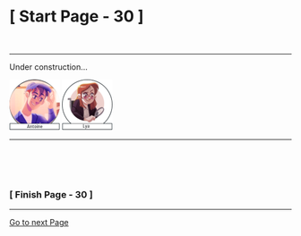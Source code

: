 #						     [ Start Page - 30 ]
<br>

---

Under construction...


![Antoine](images/Antoine-avatar-90x90.png)  ![Lya](images/Lya-01.png)



  
   
  
--- 
<br>
<br>
<br>

###			             [ Finish Page - 30 ]

---

[Go to next Page](https://github.com/batistasilva/Lya-Comic-book/blob/main/Page-31.md)
